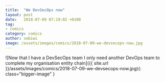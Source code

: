 ```yaml
---
title:  "We DevSecOps now"
layout: post
date:   2018-07-09 07:19:02 +0100
tag:
- comics
category: comics
author: sebiwi
image: /assets/images/comics/2018-07-09-we-devsecops-now.jpg
---
```


![Now that I have a DevSecOps team I only need another DevOps team to complete my organisation entity chain]({{ site.url }}/assets/images/comics/2018-07-09-we-devsecops-now.jpg){: class="bigger-image" }
